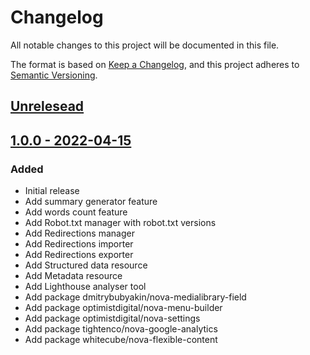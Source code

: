 # Changelog

All notable changes to this project will be documented in this file.

The format is based on [Keep a Changelog](https://keepachangelog.com/en/1.0.0/), and this project adheres to [Semantic Versioning](https://semver.org/spec/v2.0.0.html).

## [Unrelesead](https://gitlab.com/ayctor/packages/nova-seo/-/compare/master...develop)

## [1.0.0 - 2022-04-15]()

### Added

- Initial release
- Add summary generator feature
- Add words count feature
- Add Robot.txt manager with robot.txt versions
- Add Redirections manager
- Add Redirections importer
- Add Redirections exporter
- Add Structured data resource
- Add Metadata resource
- Add Lighthouse analyser tool
- Add package dmitrybubyakin/nova-medialibrary-field
- Add package optimistdigital/nova-menu-builder
- Add package optimistdigital/nova-settings
- Add package tightenco/nova-google-analytics
- Add package whitecube/nova-flexible-content
